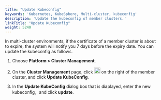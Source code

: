 ```yaml
---
title: "Update Kubeconfig"
keywords: 'Kubernetes, KubeSphere, Multi-cluster, kubeconfig'
description: 'Update the kubeconfig of member clusters.'
linkTitle: "Update Kubeconfig"
weight: 5240
---
```


In multi-cluster environments, if the certificate of a member cluster is about to expire, the system will notify you 7 days before the expiry date. You can update the kubeconfig as follows.

1. Choose **Platform > Cluster Management**.

2. On the **Cluster Management** page, click <img src="/images/docs/v3.3/enable-pluggable-components/kubesphere-app-store/three-dots.png" height="20px" alt="icon"> on the right of the member cluster, and click **Update KubeConfig**.

3. In the **Update KubeConfig** dialog box that is diaplayed, enter the new kubeconfig，and click **update**.



